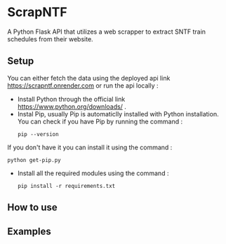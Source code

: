 # ScrapNTF
A Python Flask API that utilizes a web scrapper to extract SNTF train schedules from their website.

## Setup
You can either fetch the data using the deployed api link https://scrapntf.onrender.com or run the api locally :
* Install Python through the official link https://www.python.org/downloads/ .
* Instal Pip, usually Pip is automaticlly installed with Python installation.
    You can check if you have Pip by running the command :
    ```
    pip --version
    ```
If you don't have it you can install it using the command :
```
python get-pip.py
 ```
*  Install all the required modules using the command :
    ```
    pip install -r requirements.txt
    ```

## How to use


## Examples
